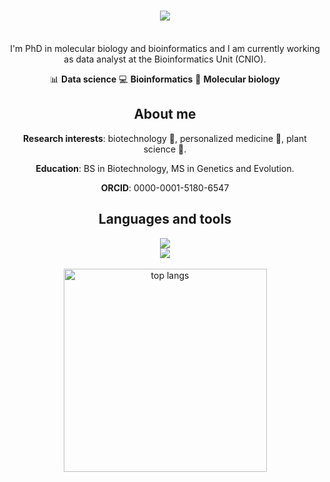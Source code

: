 <h1 align="center">
    <img src="https://readme-typing-svg.herokuapp.com/?font=Zain&size=40&duration=3000&pause=500&color=576CBB&center=true&vCenter=true&width=435&height=60&lines=Hi+there!+👋;I'm+Laura+Serrano!;" />
</h1>
<br/>
<div align="center"> 
I'm PhD in molecular biology and bioinformatics and I am currently working as data analyst at the Bioinformatics Unit (CNIO).

📊 **Data science** 
💻 **Bioinformatics** 
🔬 **Molecular biology**

## About me
**Research interests**: biotechnology 🧬, personalized medicine 💊, plant science 🌱.

**Education**: BS in Biotechnology, MS in Genetics and Evolution.

**ORCID**: 0000-0001-5180-6547


<h2 align="center">Languages and tools</h2>
<div align="center">
    <img src="https://skillicons.dev/icons?i=vscode,github,anaconda,r,python,bash&theme=dark&perline=6" />
</div>
<div align="center">
    <img src="https://skillicons.dev/icons?i=ai,ps&theme=dark&perline=2" />
</div>

<br/>

<div align=center>
  <img width=325 align="center" src="https://github-readme-stats-lserranors-projects.vercel.app/api/top-langs/?username=lserranor&hide=HTML&langs_count=8&layout=compact&theme=react&border_radius=10&size_weight=0.5&count_weight=0.5" alt="top langs" />
</div>

